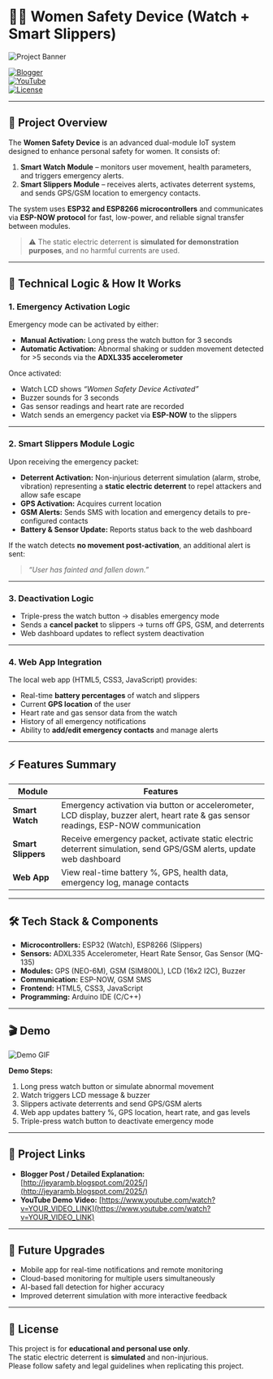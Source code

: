 # 👩‍💻 Women Safety Device (Watch + Smart Slippers)

![Project Banner](https://via.placeholder.com/800x200.png?text=Women+Safety+Device)

[![Blogger](https://img.shields.io/badge/Blogger-Read_More-orange)](http://jeyaramb.blogspot.com/2025/)  
[![YouTube](https://img.shields.io/badge/YouTube-Watch_Demo-red)](https://www.youtube.com/watch?v=YOUR_VIDEO_LINK)  
[![License](https://img.shields.io/badge/License-Educational-blue)](LICENSE)

---

## 🔎 Project Overview

The **Women Safety Device** is an advanced dual-module IoT system designed to enhance personal safety for women. It consists of:  

1. **Smart Watch Module** – monitors user movement, health parameters, and triggers emergency alerts.  
2. **Smart Slippers Module** – receives alerts, activates deterrent systems, and sends GPS/GSM location to emergency contacts.  

The system uses **ESP32 and ESP8266 microcontrollers** and communicates via **ESP-NOW protocol** for fast, low-power, and reliable signal transfer between modules.  

> ⚠️ The static electric deterrent is **simulated for demonstration purposes**, and no harmful currents are used.

---

## 🧩 Technical Logic & How It Works

### 1. Emergency Activation Logic
Emergency mode can be activated by either:

- **Manual Activation:** Long press the watch button for 3 seconds  
- **Automatic Activation:** Abnormal shaking or sudden movement detected for >5 seconds via the **ADXL335 accelerometer**  

Once activated:  
- Watch LCD shows *“Women Safety Device Activated”*  
- Buzzer sounds for 3 seconds  
- Gas sensor readings and heart rate are recorded  
- Watch sends an emergency packet via **ESP-NOW** to the slippers  

---

### 2. Smart Slippers Module Logic
Upon receiving the emergency packet:  

- **Deterrent Activation:** Non-injurious deterrent simulation (alarm, strobe, vibration) representing a **static electric deterrent** to repel attackers and allow safe escape  
- **GPS Activation:** Acquires current location  
- **GSM Alerts:** Sends SMS with location and emergency details to pre-configured contacts  
- **Battery & Sensor Update:** Reports status back to the web dashboard  

If the watch detects **no movement post-activation**, an additional alert is sent:  
> *“User has fainted and fallen down.”*

---

### 3. Deactivation Logic
- Triple-press the watch button → disables emergency mode  
- Sends a **cancel packet** to slippers → turns off GPS, GSM, and deterrents  
- Web dashboard updates to reflect system deactivation  

---

### 4. Web App Integration
The local web app (HTML5, CSS3, JavaScript) provides:  

- Real-time **battery percentages** of watch and slippers  
- Current **GPS location** of the user  
- Heart rate and gas sensor data from the watch  
- History of all emergency notifications  
- Ability to **add/edit emergency contacts** and manage alerts  

---

## ⚡ Features Summary

| Module          | Features |
|-----------------|---------|
| **Smart Watch** | Emergency activation via button or accelerometer, LCD display, buzzer alert, heart rate & gas sensor readings, ESP-NOW communication |
| **Smart Slippers** | Receive emergency packet, activate static electric deterrent simulation, send GPS/GSM alerts, update web dashboard |
| **Web App**     | View real-time battery %, GPS, health data, emergency log, manage contacts |

---

## 🛠 Tech Stack & Components

- **Microcontrollers:** ESP32 (Watch), ESP8266 (Slippers)  
- **Sensors:** ADXL335 Accelerometer, Heart Rate Sensor, Gas Sensor (MQ-135)  
- **Modules:** GPS (NEO-6M), GSM (SIM800L), LCD (16x2 I2C), Buzzer  
- **Communication:** ESP-NOW, GSM SMS  
- **Frontend:** HTML5, CSS3, JavaScript  
- **Programming:** Arduino IDE (C/C++)  

---

## 🎬 Demo

![Demo GIF](https://watch_circuit.png?text=Demo+GIF)

**Demo Steps:**  
1. Long press watch button or simulate abnormal movement  
2. Watch triggers LCD message & buzzer  
3. Slippers activate deterrents and send GPS/GSM alerts  
4. Web app updates battery %, GPS location, heart rate, and gas levels  
5. Triple-press watch button to deactivate emergency mode  

---

## 🔗 Project Links

- **Blogger Post / Detailed Explanation:** [http://jeyaramb.blogspot.com/2025/](http://jeyaramb.blogspot.com/2025/)  
- **YouTube Demo Video:** [https://www.youtube.com/watch?v=YOUR_VIDEO_LINK](https://www.youtube.com/watch?v=YOUR_VIDEO_LINK)  

---

## 🚀 Future Upgrades

- Mobile app for real-time notifications and remote monitoring  
- Cloud-based monitoring for multiple users simultaneously  
- AI-based fall detection for higher accuracy  
- Improved deterrent simulation with more interactive feedback  

---

## 📜 License

This project is for **educational and personal use only**.  
The static electric deterrent is **simulated** and non-injurious.  
Please follow safety and legal guidelines when replicating this project.
